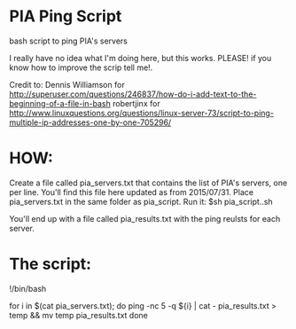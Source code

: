 # PIA Ping Script
bash script to ping PIA's servers

I really have no idea what I'm doing here, but this works. PLEASE! if you know how to improve the scrip tell me!.

Credit to:
Dennis Williamson for http://superuser.com/questions/246837/how-do-i-add-text-to-the-beginning-of-a-file-in-bash
robertjinx for http://www.linuxquestions.org/questions/linux-server-73/script-to-ping-multiple-ip-addresses-one-by-one-705296/

# HOW:
Create a file called pia_servers.txt that contains the list of PIA's servers, one per line. You'll find this file here updated as from 2015/07/31.
Place pia_servers.txt in the same folder as pia_script. Run it:
$sh pia_script..sh

You'll end up with a file called pia_results.txt with the ping reulsts for each server.

# The script:

!/bin/bash

for i in $(cat pia_servers.txt); do
ping -nc 5 -q ${i} | cat - pia_results.txt > temp && mv temp pia_results.txt
done
